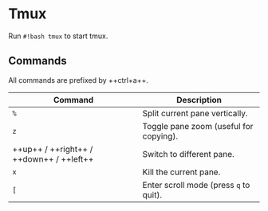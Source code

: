 # Tmux

Run `#!bash tmux` to start tmux.

## Commands

All commands are prefixed by ++ctrl+a++.

| Command                                  | Description                            |
| ---------------------------------------- | ---------------------------------------|
| `%`                                      | Split current pane vertically.         |
| `z`                                      | Toggle pane zoom (useful for copying). |
| ++up++ / ++right++ / ++down++ / ++left++ | Switch to different pane.              |
| `x`                                      | Kill the current pane.                 |
| `[`                                      | Enter scroll mode (press `q` to quit). |

